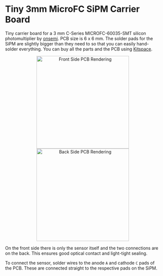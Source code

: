 # Tiny 3mm MicroFC SiPM Carrier Board

Tiny carrier board for a 3 mm C-Series MICROFC-60035-SMT silicon photomultiplier by [onsemi](https://www.onsemi.com/pdf/datasheet/microc-series-d.pdf). PCB size is 6 x 6 mm. The solder pads for the SiPM are slightly bigger than they need to so that you can easily hand-solder everything. You can buy all the parts and the PCB using [Kitspace](https://kitspace.org/opengammaproject/Tiny-3mm-MicroFC-Carrier-Board).

<p align="center">
  <img alt="Front Side PCB Rendering" title="Front Side PCB Rendering" src="docs/pcb_front.png" height="300px">
  <img alt="Back Side PCB Rendering" title="Back Side PCB Rendering" src="docs/pcb_back.png" height="300px">
</p>

On the front side there is only the sensor itself and the two connections are on the back. This ensures good optical contact and light-tight sealing.

To connect the sensor, solder wires to the anode `A` and cathode `C` pads of the PCB. These are connected straight to the respective pads on the SiPM.
